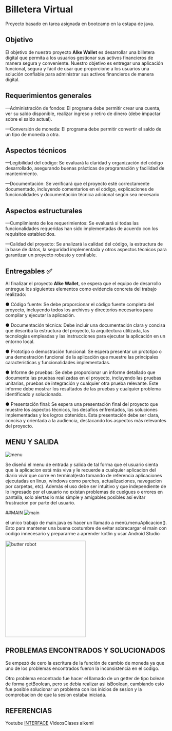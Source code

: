 
# Billetera Virtual

Proyecto basado en tarea asignada en bootcamp en la estapa de java.



## Objetivo
El objetivo de nuestro proyecto **Alke Wallet** es desarrollar una billetera
digital que permita a los usuarios gestionar sus activos financieros de
manera segura y conveniente.
Nuestro objetivo es entregar una aplicación funcional, segura y fácil de
usar que proporcione a los usuarios una solución confiable para
administrar sus activos financieros de manera digital.

## Requerimientos generales
—Administración de fondos: El programa debe permitir crear una cuenta, ver su saldo disponible, realizar ingreso y 
retiro de dinero (debe impactar sobre el saldo actual).

—Conversión de moneda: El programa debe permitir convertir el saldo de un tipo de moneda a otra.
## Aspectos técnicos
—Legibilidad del código: Se evaluará la claridad y organización del código desarrollado, asegurando buenas prácticas de programación y facilidad de mantenimiento.

—Documentación: Se verificará que el proyecto esté
correctamente documentado, incluyendo comentarios en el código, explicaciones de funcionalidades y documentación técnica adicional según sea necesario
## Aspectos estructurales
—Cumplimiento de los requerimientos: Se evaluará si todas las funcionalidades requeridas han sido implementadas de acuerdo con los requisitos establecidos.

—Calidad del proyecto: Se analizará la calidad del código, la estructura de la base de datos, la seguridad implementada y otros aspectos técnicos para garantizar un proyecto robusto y
confiable.
## Entregables ✅

Al finalizar el proyecto **Alke Wallet**, se espera que el equipo de desarrollo
entregue los siguientes elementos como evidencia concreta del trabajo
realizado:

● Código fuente: Se debe proporcionar el código fuente completo del
proyecto, incluyendo todos los archivos y directorios necesarios para
compilar y ejecutar la aplicación.

● Documentación técnica: Debe incluir una documentación clara y
concisa que describa la estructura del proyecto, la arquitectura
utilizada, las tecnologías empleadas y las instrucciones para ejecutar
la aplicación en un entorno local.

● Prototipo o demostración funcional: Se espera presentar un
prototipo o una demostración funcional de la aplicación que
muestre las principales características y funcionalidades
implementadas.

● Informe de pruebas: Se debe proporcionar un informe detallado
que documente las pruebas realizadas en el proyecto, incluyendo las
pruebas unitarias, pruebas de integración y cualquier otra prueba
relevante. Este informe debe mostrar los resultados de las pruebas y
cualquier problema identificado y solucionado.

● Presentación final: Se espera una presentación final del proyecto
que muestre los aspectos técnicos, los desafíos enfrentados, las
soluciones implementadas y los logros obtenidos. Esta presentación
debe ser clara, concisa y orientada a la audiencia, destacando los
aspectos más relevantes del proyecto.
## MENU Y SALIDA
![menu](https://github.com/noscriptph/TrabajoBilletera/assets/103396791/9bf83b50-03b2-40a3-a9b9-cd13e4cbbccb)

Se diseñó el menu de entrada y salida de tal forma que el usuario sienta que la aplicacion está más viva y le recuerde
a cualquier aplicacion del diario vivir que corre en terminal(esto tomando de referencia aplicaciones ejecutadas en linux, windows como parches, actualizaciones, navegacion por carpetas, etc).
Además el uso debe ser intuitivo y que independiente de lo ingresado por el usuario no existan problemas de cuelgues 
o errores en pantalla, solo alertas lo más simple y amigables posibles así evitar frustracion por parte del usuario.

##MAIN
![main](https://github.com/noscriptph/TrabajoBilletera/assets/103396791/66f9b259-fe9e-4d86-822d-d63a3a1c6435)

el unico trabajo de main.java es hacer un llamado a menú.menuAplicacion(). Esto para mantener una buena costumbre de evitar sobrecargar el main con codigo innecesario y
prepararme a aprender kotlin y usar Android Studio

<img alt="butter robot" height="300" src="https://github.com/noscriptph/TrabajoBilletera/assets/103396791/191af339-c7fb-406e-bf20-e8cb37ab56b5" width="250"/>

## PROBLEMAS ENCONTRADOS Y SOLUCIONADOS

Se empezó de cero la escritura de la función de cambio de moneda ya que uno de los problemas encontrados fueron la inconsistencia en el codigo.

Otro problema encontrado fue hacer el llamado de un getter de tipo bolean de forma getBoolean, pero se debia realizar asi isBoolean, cambiando esto fue posible solucionar un problema con los inicios de sesion y la comprobacion de que la sesion estaba iniciada.


## REFERENCIAS

Youtube [INTERFACE](https://www.youtube.com/watch?v=9fkpLb6rSY8)
VideosClases alkemi




